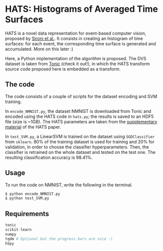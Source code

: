 # HATS: Histograms of Averaged Time Surfaces

HATS is a novel data representation for event-based computer vision, proposed by [Sironi et al.](https://arxiv.org/pdf/1803.07913.pdf). It consists in creating an histogram of time surfaces: for each event, the corresponding time surface is generated and accumulated. More on this later :)

Here, a Python implementation of the algorithm is proposed. The DVS dataset is taken from [Tonic](https://tonic.readthedocs.io/en/latest/index.html) (check it out!), in which the HATS transform source code proposed here is embedded as a transform.

## The code

The code consists of a couple of scripts for the dataset encoding and SVM training.

In `encode_NMNIST.py`, the dataset NMNIST is downloaded from Tonic and encoded using the HATS code in `hats.py`; the results is saved to an HDF5 file (size is ~1GB). The HATS parameters are taken from the [supplementary material](https://openaccess.thecvf.com/content_cvpr_2018/Supplemental/1083-supp.pdf) of the HATS paper.

In `test_SVM.py`, a LinearSVM is trained on the dataset using `SGDClassifier` from `sklearn`. 80% of the training dataset is used for training and 20% for validation, in order to choose the classifier hyperparameters. Then, the classifier is retrained on the whole dataset and tested on the test one. The resulting classification accuracy is 98.41%.

## Usage

To run the code on NMNIST, write the following in the terminal. 
```bash
$ python encode_NMNIST.py
$ python test_SVM.py
```

## Requirements

```python
tonic
scikit-learn
numpy
tqdm # Optional but the progress bars are nice :)
h5py
```

